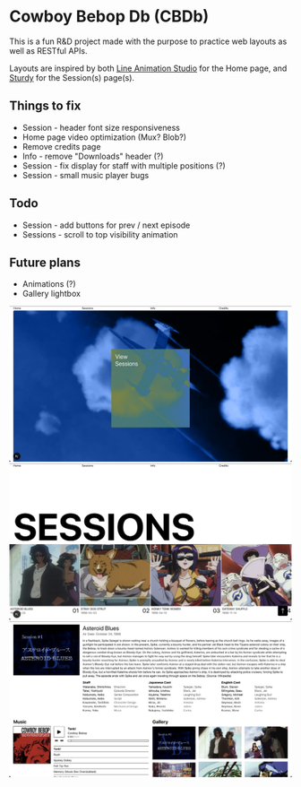 # Cowboy Bebop Db (CBDb)

This is a fun R&D project made with the purpose to practice web layouts as well as RESTful APIs.

Layouts are inspired by both [Line Animation Studio](https://thelinestudio.com/work/cowboy-bebop) for the Home page, and [Sturdy](https://sturdy.co/) for the Session(s) page(s).

## Things to fix

- Session - header font size responsiveness
- Home page video optimization (Mux? Blob?)
- Remove credits page
- Info - remove "Downloads" header (?)
- Session - fix display for staff with multiple positions (?)
- Session - small music player bugs

## Todo

- Session - add buttons for prev / next episode
- Sessions - scroll to top visibility animation

## Future plans

- Animations (?)
- Gallery lightbox

![CBDb Home page](public/cbdb_home.png)
![CBDb Sessions page](public/cbdb_sessions.png)
![CBDb Session page](public/cbdb_session_ab.png)
